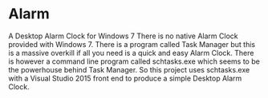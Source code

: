 # Alarm
A Desktop Alarm Clock for Windows 7
There is no native Alarm Clock provided with Windows 7. There is a program called Task Manager but this is a massive overkill 
if all you need is a quick and easy Alarm Clock. There is however a command line program called schtasks.exe which seems to 
be the powerhouse behind Task Manager. So this project uses schtasks.exe with a Visual Studio 2015 front end to produce a 
simple Desktop Alarm Clock.

